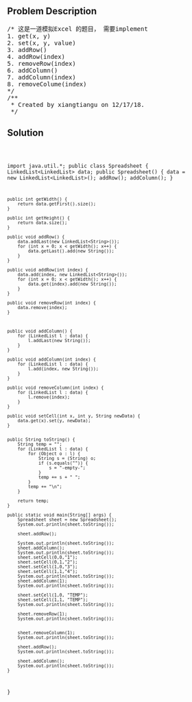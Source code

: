 <!--
<style>
  body { font-family: Arial, sans-serif; }
  .container { max-width: 100%; margin: auto; padding: 10px; }
  .comment-block { background-color: #f9f9f9; padding: 10px; border-left: 5px solid #ccc; max-width: 400px; margin: 20px; word-wrap: break-word; white-space: pre-wrap; }
  .code-block { background-color: #f4f4f4; padding: 10px; border: 1px solid #ddd; }
</style>
-->

<div class='container'>
<h2>Problem Description</h2>
<div class='comment-block'>
<pre>
/* 这是一道模拟Excel 的题目， 需要implement 
1. get(x, y)
2. set(x, y, value)
3. addRow()
4. addRow(index)
5. removeRow(index)
6. addColumn()
7. addColumn(index)
8. removeColume(index)
*/
/**
 * Created by xiangtiangu on 12/17/18.
 */
</pre>
</div>

<h2>Solution</h2>
<div class='code-block'>
<pre><code class='language-java'>

import java.util.*;
public class Spreadsheet {
    LinkedList<LinkedList<String>> data;
    public Spreadsheet() {
        data = new LinkedList<LinkedList<String>>();
        addRow();
        addColumn();
    }

    public int getWidth() {
        return data.getFirst().size();
    }

    public int getHeight() {
        return data.size();
    }

    public void addRow() {
        data.addLast(new LinkedList<String>());
        for (int x = 0; x < getWidth(); x++) {
            data.getLast().add(new String());
        }
    }

    public void addRow(int index) {
        data.add(index, new LinkedList<String>());
        for (int x = 0; x < getWidth(); x++) {
            data.get(index).add(new String());
        }
    }

    public void removeRow(int index) {
        data.remove(index);
    }



    public void addColumn() {
        for (LinkedList l : data) {
            l.addLast(new String());
        }
    }

    public void addColumn(int index) {
        for (LinkedList l : data) {
            l.add(index, new String());
        }
    }

    public void removeColumn(int index) {
        for (LinkedList l : data) {
            l.remove(index);
        }
    }

    public void setCell(int x, int y, String newData) {
        data.get(x).set(y, newData);
    }


    public String toString() {
        String temp = "";
        for (LinkedList l : data) {
            for (Object o : l) {
                String s = (String) o;
                if (s.equals("")) {
                    s = "-empty-";
                }
                temp += s + " ";
            }
            temp += "\n";
        }

        return temp;
    }

    public static void main(String[] args) {
        Spreadsheet sheet = new Spreadsheet();
        System.out.println(sheet.toString());

        sheet.addRow();

        System.out.println(sheet.toString());
        sheet.addColumn();
        System.out.println(sheet.toString());
        sheet.setCell(0,0,"1");
        sheet.setCell(0,1,"2");
        sheet.setCell(1,0,"3");
        sheet.setCell(1,1,"4");
        System.out.println(sheet.toString());
        sheet.addColumn(1);
        System.out.println(sheet.toString());

        sheet.setCell(1,0, "TEMP");
        sheet.setCell(1,1, "TEMP");
        System.out.println(sheet.toString());

        sheet.removeRow(1);
        System.out.println(sheet.toString());


        sheet.removeColumn(1);
        System.out.println(sheet.toString());

        sheet.addRow();
        System.out.println(sheet.toString());

        sheet.addColumn();
        System.out.println(sheet.toString());
    }
}

</code></pre>
</div>
</div>
